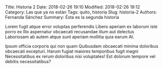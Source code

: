Title: Historia 2
Date: 2018-02-26 19:10
Modified: 2018-02-26 19:12
Category: Las que ya no están
Tags: quito, historia
Slug: historia-2
Authors: Fernanda Sánchez
Summary: Ésta es la segunda historia

Lorem fugit atque error voluptas perferendis Libero aperiam ex laborum iste porro ex Illo aspernatur obcaecati recusandae illum aut delectus Laboriosam ab autem atque sunt aperiam mollitia quia earum At.

Ipsum officia corporis qui non quam Quibusdam obcaecati minima doloribus obcaecati excepturi. Harum fugiat maiores temporibus fugit magni Necessitatibus ex rerum doloribus nisi voluptates! Est dolorum tempore vel debitis necessitatibus?

